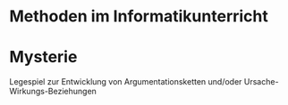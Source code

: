 # Methoden im Informatikunterricht

# Mysterie
Legespiel zur Entwicklung von Argumentationsketten und/oder Ursache-Wirkungs-Beziehungen
